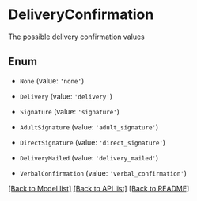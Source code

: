 # DeliveryConfirmation

The possible delivery confirmation values

## Enum

* `None` (value: `'none'`)

* `Delivery` (value: `'delivery'`)

* `Signature` (value: `'signature'`)

* `AdultSignature` (value: `'adult_signature'`)

* `DirectSignature` (value: `'direct_signature'`)

* `DeliveryMailed` (value: `'delivery_mailed'`)

* `VerbalConfirmation` (value: `'verbal_confirmation'`)

[[Back to Model list]](../README.md#documentation-for-models) [[Back to API list]](../README.md#documentation-for-api-endpoints) [[Back to README]](../README.md)
